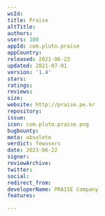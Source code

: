 ```yaml
---
wsId: 
title: Praise
altTitle: 
authors: 
users: 100
appId: com.pluto.praise
appCountry: 
released: 2021-06-23
updated: 2021-07-01
version: '1.4'
stars: 
ratings: 
reviews: 
size: 
website: http://praise.pe.kr
repository: 
issue: 
icon: com.pluto.praise.png
bugbounty: 
meta: obsolete
verdict: fewusers
date: 2023-06-22
signer: 
reviewArchive: 
twitter: 
social: 
redirect_from: 
developerName: PRAISE Company
features: 

---
```


